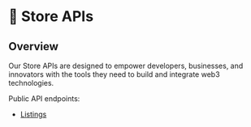 # 🏪 Store APIs

## Overview

Our Store APIs are designed to empower developers, businesses, and innovators with the tools they need to build and integrate web3 technologies.

Public API endpoints:

* [Listings](listings-by-popularity.md)
